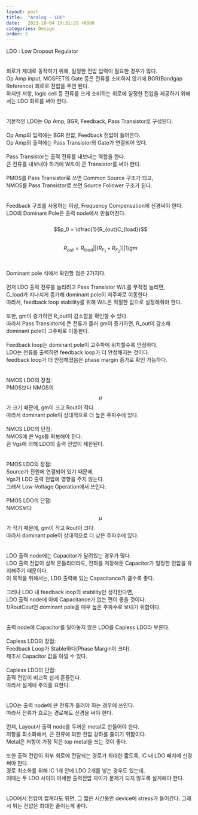 ```yaml
---
layout: post
title:  "Analog - LDO"
date:   2023-10-04 19:31:29 +0900
categories: Design
order: 3
---
```


LDO : Low Dropout Regulator<br>
<br>
<br>
회로가 제대로 동작하기 위해, 일정한 전압 입력이 필요한 경우가 많다.<br>
Op Amp input, MOSFET의 Gate 등은 전류를 소비하지 않기에 BGR(Bandgap Reference) 회로로 전압을 주면 된다.<br>
하지만 저항, logic cell 등 전류를 크게 소비하는 회로에 일정한 전압을 제공하기 위해서는 LDO 회로를 써야 한다.<br>
<br>
<br>
기본적인 LDO는 Op Amp, BGR, Feedback, Pass Transistor로 구성된다.<br>
<br>
Op Amp의 입력에는 BGR 전압, Feedback 전압이 들어온다.<br>
Op Amp의 출력에는 Pass Transistor의 Gate가 연결되어 있다.<br>
<br>
Pass Transistor는 출력 전류를 내보내는 역할을 한다.<br>
큰 전류를 내보내야 하기에 W/L이 큰 Transistor를 써야 한다.<br>
<br>
PMOS를 Pass Transistor로 쓰면 Common Source 구조가 되고,<br>
NMOS를 Pass Transistor로 쓰면 Source Follower 구조가 된다.<br>
<br>
<br>
Feedback 구조를 사용하는 이상, Frequency Compensation에 신경써야 한다.<br>
LDO의 Dominant Pole은 출력 node에서 만들어진다.<br>
<br>
$$p_0 = \dfrac{1}{R_{out}C_{load}}$$<br>
$$R_{out}=R_{load}||(R_{F_1}+R_{F_2})||1/gm$$<br>
<br>
Dominant pole 식에서 확인할 점은 2가지다.<br>
<br>
먼저 LDO 출력 전류를 늘리려고 Pass Transistor W/L를 무작정 늘리면,<br>
C_load가 지나치게 증가해 dominant pole이 저주파로 이동한다.<br>
따라서, feedback loop stability를 위해 W/L은 적절한 값으로 설정해줘야 한다.<br>
<br>
또한, gm이 증가하면 R_out이 감소함을 확인할 수 있다.<br>
따라서 Pass Transistor에 큰 전류가 흘러 gm이 증가하면, R_out이 감소해 dominant pole이 고주파로 이동한다.<br>
<br>
Feedback loop는 dominant pole이 고주파에 위치할수록 안정하다.<br>
LDO는 전류를 출력하면 feedback loop가 더 안정해지는 것이다.<br>
feedback loop가 더 안정해졌음은 phase margin 증가로 확인 가능하다.<br>
<br>
<br>
NMOS LDO의 장점:<br>
PMOS보다 NMOS의 $$\mu$$가 크기 때문에, gm이 크고 Rout이 작다.<br>
따라서 dominant pole이 상대적으로 더 높은 주파수에 있다.<br>
<br>
NMOS LDO의 단점:<br>
NMOS에 큰 Vgs를 확보해야 한다.<br>
큰 Vgs에 의해 LDO의 출력 전압이 제한된다.<br>
<br>
<br>
PMOS LDO의 장점:<br>
Source가 전원에 연결되어 있기 때문에,<br>
Vgs가 LDO 출력 전압에 영향을 주지 않는다.<br>
그래서 Low-Voltage Operation에서 쓰인다.<br>
<br>
PMOS LDO의 단점:<br>
NMOS보다 $$\mu$$가 작기 때문에, gm이 작고 Rout이 크다.<br>
따라서 dominant pole이 상대적으로 더 낮은 주파수에 있다.<br>
<br>
<br>
LDO 출력 node에는 Capacitor가 달려있는 경우가 많다.<br>
LDO 출력 전압이 살짝 흔들리더라도, 전하를 저장해둔 Capacitor가 일정한 전압을 유지해주기 때문이다.<br>
이 목적을 위해서는, LDO 출력에 있는 Capacitance가 클수록 좋다.<br>
<br>
그러나 LDO 내 feedback loop의 stability만 생각한다면,<br>
LDO 출력 node에 아예 Capacitance가 없는 편이 좋을 것이다.<br>
1/RoutCout인 dominant pole을 매우 높은 주파수로 보내기 위함이다.<br>
<br>
<br>
출력 node에 Capacitor를 달아놓지 않은 LDO를 Capless LDO라 부른다.<br>
<br>
Capless LDO의 장점:<br>
Feedback Loop가 Stable하다(Phase Margin이 크다).<br>
제조시 Capacitor 값을 아낄 수 있다.<br>
<br>
Capless LDO의 단점:<br>
출력 전압이 비교적 쉽게 흔들린다.<br>
따라서 설계에 주의를 요한다.<br>
<br>
<br>
LDO는 출력 node에 큰 전류가 흘러야 하는 경우에 쓰인다.<br>
따라서 전류가 흐르는 경로에도 신경을 써야 한다.<br>
<br>
먼저, Layout시 출력 node를 두꺼운 metal로 만들어야 한다.<br>
저항을 최소화해서, 큰 전류에 의한 전압 강하를 줄이기 위함이다.<br>
Metal은 저항이 가장 작은 top metal을 쓰는 것이 좋다.<br>
<br>
또한 출력 전압이 외부 회로에 전달되는 경로가 최대한 짧도록, IC 내 LDO 배치에 신경써야 한다.<br>
경로 최소화를 위해 IC 1개 안에 LDO 2개를 넣는 경우도 있는데,<br>
이때는 두 LDO 사이의 미세한 출력전압 차이가 문제가 되지 않도록 설계해야 한다.<br>
<br>
<br>
LDO에서 전압이 짧게라도 튀면, 그 짧은 시간동안 device에 stress가 들어간다.
그래서 튀는 전압은 최대한 줄이는게 좋다.

